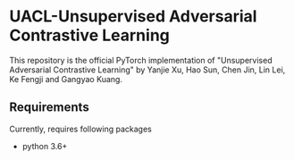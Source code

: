 # UACL-Unsupervised Adversarial Contrastive Learning
This repository is the official PyTorch implementation of "Unsupervised Adversarial Contrastive Learning" by Yanjie Xu, Hao Sun, Chen Jin, Lin Lei, Ke Fengji and Gangyao Kuang.
## Requirements
Currently, requires following packages
* python 3.6+



